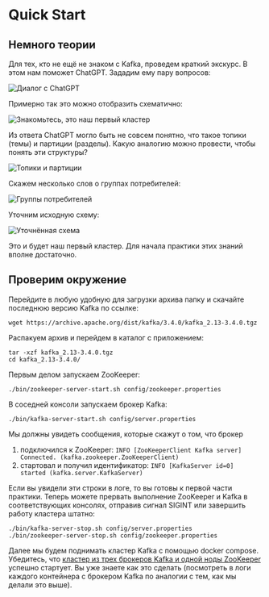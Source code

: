 # Quick Start

## Немного теории

Для тех, кто не ещё не знаком с Kafka, проведем краткий экскурс. В этом нам поможет ChatGPT. Зададим ему пару вопросов:

![Диалог с ChatGPT](https://user-images.githubusercontent.com/13710048/234185518-159e03fc-2cea-41ab-9596-eb53dd9b7da2.png "Диалог с ChatGPT")

Примерно так это можно отобразить схематично:

![Знакомьтесь, это наш первый кластер](https://user-images.githubusercontent.com/13710048/234182171-df6df6fc-2d63-414c-a878-5e681f230cc0.png "Знакомьтесь, это наш первый кластер")

Из ответа ChatGPT могло быть не совсем понятно, что такое топики (темы) и партиции (разделы). Какую аналогию можно провести, чтобы понять эти структуры? 

![Топики и партиции](https://user-images.githubusercontent.com/13710048/235059049-cf0502e8-3bd8-4516-a7e7-5b515470d1b3.png "Топики и партиции")

Скажем несколько слов о группах потребителей:

![Группы потребителей](https://user-images.githubusercontent.com/13710048/235061300-23418a2f-5ddc-4333-93f3-3bc169ce7760.png "Группы потребителей")

Уточним исходную схему:

![Уточнённая схема](https://user-images.githubusercontent.com/13710048/235059283-53ae37d3-f20f-451b-898c-234491927867.png "Уточнённая схема")

Это и будет наш первый кластер. Для начала практики этих знаний вполне достаточно.

## Проверим окружение

Перейдите в любую удобную для загрузки архива папку и скачайте последнюю версию Kafka по ссылке:
```
wget https://archive.apache.org/dist/kafka/3.4.0/kafka_2.13-3.4.0.tgz
```

Распакуем архив и перейдем в каталог с приложением:
``` 
tar -xzf kafka_2.13-3.4.0.tgz
cd kafka_2.13-3.4.0/
```

Первым делом запускаем ZooKeeper:
``` 
./bin/zookeeper-server-start.sh config/zookeeper.properties
```
В соседней консоли запускаем брокер Kafka:
```
./bin/kafka-server-start.sh config/server.properties
```
Мы должны увидеть сообщения, которые скажут о том, что брокер 
1) подключился к ZooKeeper:
```INFO [ZooKeeperClient Kafka server] Connected. (kafka.zookeeper.ZooKeeperClient)```
2) стартовал и получил идентификатор:
```INFO [KafkaServer id=0] started (kafka.server.KafkaServer)```

Если вы увидели эти строки в логе, то вы готовы к первой части практики. Теперь можете прервать выполнение ZooKeeper и Kafka в соответствующих консолях, отправив сигнал SIGINT или завершить работу кластера штатно:
```
./bin/kafka-server-stop.sh config/server.properties
./bin/zookeeper-server-stop.sh config/zookeeper.properties
```

Далее мы будем поднимать кластер Kafka с помощью docker compose. Убедитесь, что [кластер из трех брокеров Kafka и одной ноды ZooKeeper](https://github.com/Sublimee/kafka-livecoding/blob/main/simple-cluster/docker-compose.yml) успешно стартует. Вы уже знаете как это сделать (посмотреть в логи каждого контейнера с брокером Kafka по аналогии с тем, как мы делали это выше).
